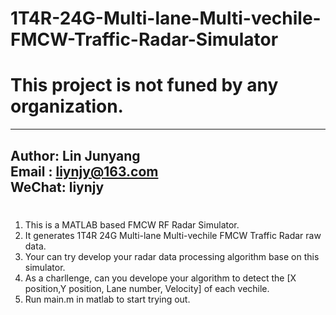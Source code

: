# 1T4R-24G-Multi-lane-Multi-vechile-FMCW-Traffic-Radar-Simulator
# This project is not funed by any organization.

-----------------------------------------------------  
  Author: Lin Junyang   
  Email : liynjy@163.com  
  WeChat: liynjy
-----------------------------------------------------

#
1) This is a MATLAB based FMCW RF Radar Simulator. 
2) It generates 1T4R 24G Multi-lane Multi-vechile FMCW Traffic Radar raw data. 
3) Your can try develop your radar data processing algorithm base on this simulator.
4) As a charllenge, can you develope your algorithm to detect the [X position,Y position, Lane number, Velocity] of each vechile.
5) Run main.m in matlab to start trying out.
